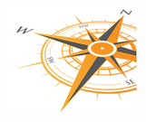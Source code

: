 <p align="right">
  <img width="227" height="190" src="https://github.com/jgphilpott/jgphilpott/blob/main/compass.png">
</p>

